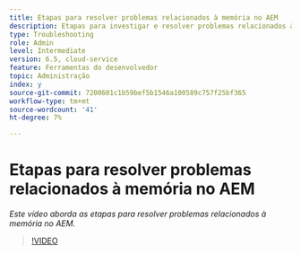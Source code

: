 ```yaml
---
title: Etapas para resolver problemas relacionados à memória no AEM
description: Etapas para investigar e resolver problemas relacionados à memória
type: Troubleshooting
role: Admin
level: Intermediate
version: 6.5, cloud-service
feature: Ferramentas do desenvolvedor
topic: Administração
index: y
source-git-commit: 7200601c1b59bef5b1546a100589c757f25bf365
workflow-type: tm+mt
source-wordcount: '41'
ht-degree: 7%

---
```


# Etapas para resolver problemas relacionados à memória no AEM

*Este vídeo aborda as etapas para resolver problemas relacionados à memória no AEM.*

>[!VIDEO](https://video.tv.adobe.com/v/335473?quality=9&learn=on)